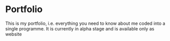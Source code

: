 # Portfolio
This is my portfolio, i.e. everything you need to know about me coded into a single programme. It is currently in alpha stage and is available only as website
